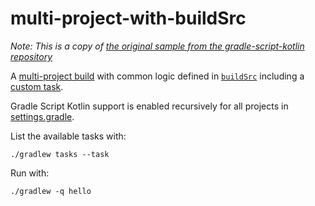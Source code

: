 multi-project-with-buildSrc
===========================

_Note: This is a copy of [the original sample from the gradle-script-kotlin repository][2]_

A [multi-project build][1] with common logic defined in [`buildSrc`](./buildSrc) including a [custom task](./buildSrc/src/main/kotlin/HelloTask.kt#L5).

Gradle Script Kotlin support is enabled recursively for all projects in [settings.gradle](./settings.gradle#L3).

List the available tasks with:

    ./gradlew tasks --task
 
Run with:

    ./gradlew -q hello

[1]: https://docs.gradle.org/current/userguide/multi_project_builds.html#sec:multi_project_and_buildsrc
[2]: https://github.com/gradle/gradle-script-kotlin/tree/7c74044cd84c4c426f1bca9af9f48bf332620c73/samples/multi-project-with-buildSrc
